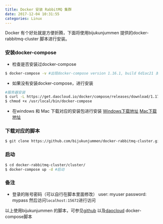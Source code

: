 ```yaml
---
title: Docker 安装 RabbitMQ 集群
date: 2017-12-04 10:31:55
categories: Linux
---
```

Docker 有个好处就是方便折腾，下面将使用bijukunjummen 提供的docker-rabbitmq-cluster 脚本进行安装。
### 安装docker-compose
- 检查是否安装过docker-compose
``` bash
$ docker-compose -v #出现docker-compose version 1.16.1, build 6d1ac21 类似，说明安装成功
```
- 如果没有安装docker-compose，进行安装
``` bash
#服务器安装
$ curl -L https://get.daocloud.io/docker/compose/releases/download/1.17.1/docker-compose-`uname -s`-`uname -m` > /usr/local/bin/docker-compose
$ chmod +x /usr/local/bin/docker-compose
```
- 在windows 和 Mac 下载对应的安装包进行安装
[Windows下载地址](https://download.docker.com/win/stable/Docker%20for%20Windows%20Installer.exe)
[Mac下载地址](https://download.docker.com/mac/stable/Docker.dmg)

### 下载对应的脚本
``` bash
$ git clone https://github.com/bijukunjummen/docker-rabbitmq-cluster.git
```
### 启动
``` bash
$ cd docker-rabbitmq-cluster/cluster/
$ docker-compose up -d #启动
```
### 备注
- 登录的账号密码（可以自行在脚本里面修改）
user: myuser
password: mypass
然后访问`localhost:15672`进行访问

以上使用bijukunjummen 的脚本，可参见[github](https://github.com/bijukunjummen/docker-rabbitmq-cluster)
以及[daocloud](http://get.daocloud.io/#install-docker) docker-compose脚本
